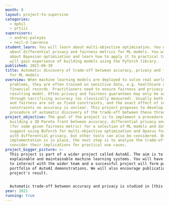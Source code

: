 ```yaml
---
month: 0
layout: project-to-supervise
categories:
  - mphil
  - prtiii
supervisors:
  - andrei-paleyes
  - neil-d-lawrence
student_learn: You will learn about multi-objective optimisation. You will learn
  about differential privacy and fairness metrics for ML models. You will learn
  about Bayesian optimization and learn how to apply it to practical tasks. You
  will gain experience of building models using the PyTorch library.
published: 2021-06-30
title: Automatic discovery of trade-off between accuracy, privacy and fairness
  for ML models
overview: When machine learning models are deployed to solve real world
  problems, they are often trained on sensitive data, e.g. healthcare or
  financial records. Practitioners need to ensure fairness and privacy of the
  resulting model. Often privacy and fairness guarantees may only be achieved
  through sacrificing accuracy (as classically measured). Usually both privacy
  and fairness are set as fixed constraints, and the exact effect of such
  constraints on accuracy is unclear. This project proposes to develop a
  procedure of automatic discovery of the trade-off between these three metrics.
project_objective: The goal of the project is to implement a procedure of
  building a 3D Pareto front between accuracy, differential privacy and fairness
  (for some given fairness metric) for a selection of ML models and datasets. We
  suggest using BoTorch for multi-objective optimization and Opacus for training
  with differential privacy, but other tools can also be considered. Once the
  implementation is in place, the next step is to analyze the trade-offs and
  consider their implications for practical use cases.
project_bigger_picture: >-
  This project is part of a wider project called AutoAI. The aim is to build
  explainable and maintainable machine learning systems. You will have a chance
  to interact with the wider team and a successful project will form part of the
  portfolio of AutoAI demonstrations. We will also encourage publication of the
  project's result.


  Automatic trade-off between accuracy and privacy is studied in [this paper](https://arxiv.org/abs/1905.10862), and this project is a direct continuation of that work. Three-way trade-offs between accuracy, fairness and privacy were also [considered before](https://arxiv.org/abs/2102.05975), but not in a fully automated fashion.
year: 2021
running: true
---
```


